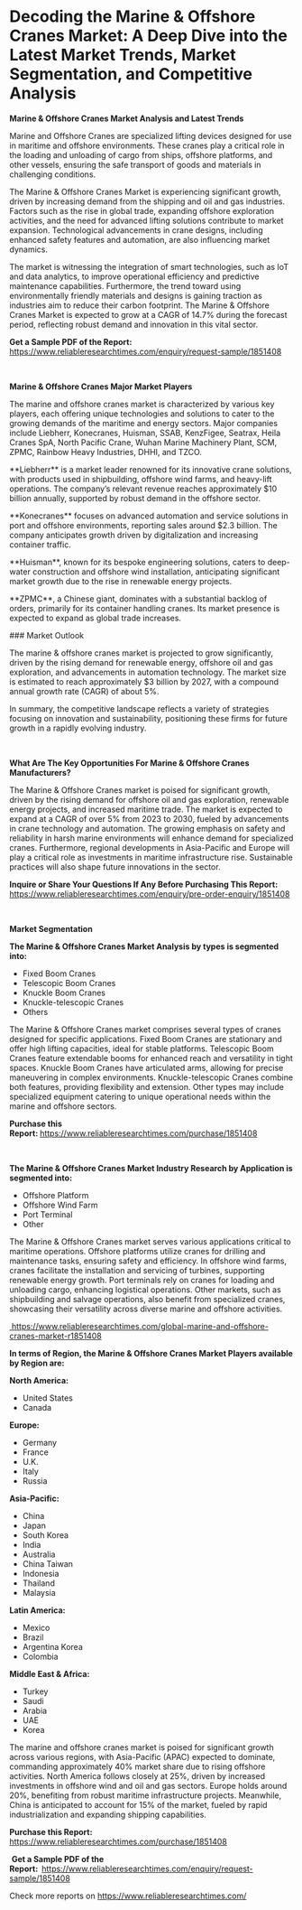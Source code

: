 <p><h1>Decoding the Marine & Offshore Cranes Market: A Deep Dive into the Latest Market Trends, Market Segmentation, and Competitive Analysis</h1></p><p><strong>Marine & Offshore Cranes Market Analysis and Latest Trends</strong></p>
<p><p>Marine and Offshore Cranes are specialized lifting devices designed for use in maritime and offshore environments. These cranes play a critical role in the loading and unloading of cargo from ships, offshore platforms, and other vessels, ensuring the safe transport of goods and materials in challenging conditions.</p><p>The Marine & Offshore Cranes Market is experiencing significant growth, driven by increasing demand from the shipping and oil and gas industries. Factors such as the rise in global trade, expanding offshore exploration activities, and the need for advanced lifting solutions contribute to market expansion. Technological advancements in crane designs, including enhanced safety features and automation, are also influencing market dynamics.</p><p>The market is witnessing the integration of smart technologies, such as IoT and data analytics, to improve operational efficiency and predictive maintenance capabilities. Furthermore, the trend toward using environmentally friendly materials and designs is gaining traction as industries aim to reduce their carbon footprint. The Marine & Offshore Cranes Market is expected to grow at a CAGR of 14.7% during the forecast period, reflecting robust demand and innovation in this vital sector.</p></p>
<p><strong>Get a Sample PDF of the Report:&nbsp;</strong> <a href="https://www.reliableresearchtimes.com/enquiry/request-sample/1851408?utm_campaign=2252&utm_medium=2&utm_source=Github&utm_content=ia&utm_term=26032025&utm_id=marine-offshore-cranes">https://www.reliableresearchtimes.com/enquiry/request-sample/1851408</a></p>
<p>&nbsp;</p>
<p><strong>Marine & Offshore Cranes Major Market Players</strong></p>
<p><p>The marine and offshore cranes market is characterized by various key players, each offering unique technologies and solutions to cater to the growing demands of the maritime and energy sectors. Major companies include Liebherr, Konecranes, Huisman, SSAB, KenzFigee, Seatrax, Heila Cranes SpA, North Pacific Crane, Wuhan Marine Machinery Plant, SCM, ZPMC, Rainbow Heavy Industries, DHHI, and TZCO.</p><p>**Liebherr** is a market leader renowned for its innovative crane solutions, with products used in shipbuilding, offshore wind farms, and heavy-lift operations. The company’s relevant revenue reaches approximately $10 billion annually, supported by robust demand in the offshore sector.</p><p>**Konecranes** focuses on advanced automation and service solutions in port and offshore environments, reporting sales around $2.3 billion. The company anticipates growth driven by digitalization and increasing container traffic.</p><p>**Huisman**, known for its bespoke engineering solutions, caters to deep-water construction and offshore wind installation, anticipating significant market growth due to the rise in renewable energy projects.</p><p>**ZPMC**, a Chinese giant, dominates with a substantial backlog of orders, primarily for its container handling cranes. Its market presence is expected to expand as global trade increases.</p><p>### Market Outlook</p><p>The marine & offshore cranes market is projected to grow significantly, driven by the rising demand for renewable energy, offshore oil and gas exploration, and advancements in automation technology. The market size is estimated to reach approximately $3 billion by 2027, with a compound annual growth rate (CAGR) of about 5%.</p><p>In summary, the competitive landscape reflects a variety of strategies focusing on innovation and sustainability, positioning these firms for future growth in a rapidly evolving industry.</p></p>
<p>&nbsp;</p>
<p><strong>What Are The Key Opportunities For Marine & Offshore Cranes Manufacturers?</strong></p>
<p><p>The Marine & Offshore Cranes market is poised for significant growth, driven by the rising demand for offshore oil and gas exploration, renewable energy projects, and increased maritime trade. The market is expected to expand at a CAGR of over 5% from 2023 to 2030, fueled by advancements in crane technology and automation. The growing emphasis on safety and reliability in harsh marine environments will enhance demand for specialized cranes. Furthermore, regional developments in Asia-Pacific and Europe will play a critical role as investments in maritime infrastructure rise. Sustainable practices will also shape future innovations in the sector.</p></p>
<p><strong>Inquire or Share Your Questions If Any Before Purchasing This Report:</strong> <a href="https://www.reliableresearchtimes.com/enquiry/pre-order-enquiry/1851408?utm_campaign=2252&utm_medium=2&utm_source=Github&utm_content=ia&utm_term=26032025&utm_id=marine-offshore-cranes">https://www.reliableresearchtimes.com/enquiry/pre-order-enquiry/1851408</a></p>
<p>&nbsp;</p>
<p><strong>Market Segmentation</strong></p>
<p><strong>The Marine & Offshore Cranes Market Analysis by types is segmented into:</strong></p>
<p><ul><li>Fixed Boom Cranes</li><li>Telescopic Boom Cranes</li><li>Knuckle Boom Cranes</li><li>Knuckle-telescopic Cranes</li><li>Others</li></ul></p>
<p><p>The Marine & Offshore Cranes market comprises several types of cranes designed for specific applications. Fixed Boom Cranes are stationary and offer high lifting capacities, ideal for stable platforms. Telescopic Boom Cranes feature extendable booms for enhanced reach and versatility in tight spaces. Knuckle Boom Cranes have articulated arms, allowing for precise maneuvering in complex environments. Knuckle-telescopic Cranes combine both features, providing flexibility and extension. Other types may include specialized equipment catering to unique operational needs within the marine and offshore sectors.</p></p>
<p><strong>Purchase this Report:&nbsp;</strong><a href="https://www.reliableresearchtimes.com/purchase/1851408?utm_campaign=2252&utm_medium=2&utm_source=Github&utm_content=ia&utm_term=26032025&utm_id=marine-offshore-cranes">https://www.reliableresearchtimes.com/purchase/1851408</a></p>
<p>&nbsp;</p>
<p><strong>The Marine & Offshore Cranes Market Industry Research by Application is segmented into:</strong></p>
<p><ul><li>Offshore Platform</li><li>Offshore Wind Farm</li><li>Port Terminal</li><li>Other</li></ul></p>
<p><p>The Marine & Offshore Cranes market serves various applications critical to maritime operations. Offshore platforms utilize cranes for drilling and maintenance tasks, ensuring safety and efficiency. In offshore wind farms, cranes facilitate the installation and servicing of turbines, supporting renewable energy growth. Port terminals rely on cranes for loading and unloading cargo, enhancing logistical operations. Other markets, such as shipbuilding and salvage operations, also benefit from specialized cranes, showcasing their versatility across diverse marine and offshore activities.</p></p>
<p><a href="https://www.reliableresearchtimes.com/global-marine-and-offshore-cranes-market-r1851408?utm_campaign=2252&utm_medium=2&utm_source=Github&utm_content=ia&utm_term=26032025&utm_id=marine-offshore-cranes">&nbsp;https://www.reliableresearchtimes.com/global-marine-and-offshore-cranes-market-r1851408</a></p>
<p><strong>In terms of Region, the Marine & Offshore Cranes Market Players available by Region are:</strong></p>
<p>
    <p> <strong> North America: </strong>
        <ul>
            <li>United States</li>
            <li>Canada</li>
        </ul>
        </p> 
    <p> <strong> Europe: </strong>
        <ul>
            <li>Germany</li>
            <li>France</li>
            <li>U.K.</li>
            <li>Italy</li>
            <li>Russia</li>
        </ul>
        </p> 
    <p> <strong> Asia-Pacific: </strong>
        <ul>
            <li>China</li>
            <li>Japan</li>
            <li>South Korea</li>
            <li>India</li>
            <li>Australia</li>
            <li>China Taiwan</li>
            <li>Indonesia</li>
            <li>Thailand</li>
            <li>Malaysia</li>
        </ul>
        </p> 
    <p> <strong> Latin America: </strong>
        <ul>
            <li>Mexico</li>
            <li>Brazil</li>
            <li>Argentina Korea</li>
            <li>Colombia</li>
        </ul>
        </p> 
    <p> <strong> Middle East & Africa: </strong>
        <ul>
            <li>Turkey</li>
            <li>Saudi</li>
            <li>Arabia</li>
            <li>UAE</li>
            <li>Korea</li>
        </ul>
    </p>
    </p>
<p><p>The marine and offshore cranes market is poised for significant growth across various regions, with Asia-Pacific (APAC) expected to dominate, commanding approximately 40% market share due to rising offshore activities. North America follows closely at 25%, driven by increased investments in offshore wind and oil and gas sectors. Europe holds around 20%, benefiting from robust maritime infrastructure projects. Meanwhile, China is anticipated to account for 15% of the market, fueled by rapid industrialization and expanding shipping capabilities.</p></p>
<p><strong>Purchase this Report: </strong><a href="https://www.reliableresearchtimes.com/purchase/1851408?utm_campaign=2252&utm_medium=2&utm_source=Github&utm_content=ia&utm_term=26032025&utm_id=marine-offshore-cranes">https://www.reliableresearchtimes.com/purchase/1851408</a></p>
<p>&nbsp;<strong>Get a Sample PDF of the Report:&nbsp;&nbsp;</strong><a href="https://www.reliableresearchtimes.com/enquiry/request-sample/1851408?utm_campaign=2252&utm_medium=2&utm_source=Github&utm_content=ia&utm_term=26032025&utm_id=marine-offshore-cranes">https://www.reliableresearchtimes.com/enquiry/request-sample/1851408</a></p>
<p><strong></strong></p>
<p>Check more reports on <a href="https://www.reliableresearchtimes.com/?utm_campaign=2252&utm_medium=2&utm_source=Github&utm_content=ia&utm_term=26032025&utm_id=marine-offshore-cranes">https://www.reliableresearchtimes.com/</a></p>